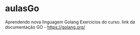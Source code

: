 # aulasGo
Aprendendo nova linguagem Golang
Exercicios do curso.
link da documentação GO - https://golang.org/
